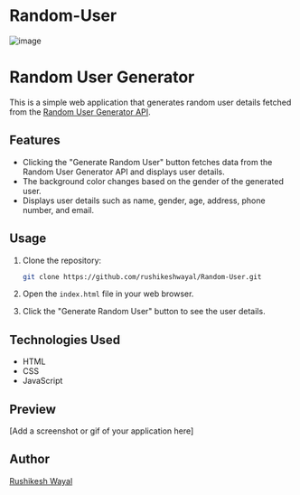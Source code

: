 # Random-User

![image](https://github.com/rushikeshwayal/Random-User/assets/129503159/4236d29c-5fa8-4e89-9af0-3ff9d5632027)

# Random User Generator

This is a simple web application that generates random user details fetched from the [Random User Generator API](https://randomuser.me/).

## Features

- Clicking the "Generate Random User" button fetches data from the Random User Generator API and displays user details.
- The background color changes based on the gender of the generated user.
- Displays user details such as name, gender, age, address, phone number, and email.

## Usage

1. Clone the repository:

    ```bash
    git clone https://github.com/rushikeshwayal/Random-User.git
    ```

2. Open the `index.html` file in your web browser.

3. Click the "Generate Random User" button to see the user details.

## Technologies Used

- HTML
- CSS
- JavaScript

## Preview

[Add a screenshot or gif of your application here]

## Author

[Rushikesh Wayal](https://github.com/rushikeshwayal)

